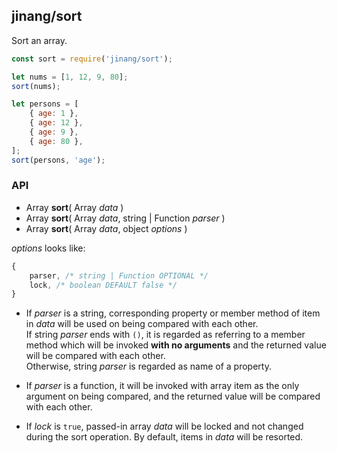 ##	jinang/sort

Sort an array.

```javascript
const sort = require('jinang/sort');

let nums = [1, 12, 9, 80];
sort(nums);

let persons = [
    { age: 1 },
    { age: 12 },
    { age: 9 },
    { age: 80 },
];
sort(persons, 'age');
```

### API

*   Array __sort__( Array *data* )
*   Array __sort__( Array *data*, string | Function *parser* )
*   Array __sort__( Array *data*, object *options* )

*options* looks like:
```javascript
{
    parser, /* string | Function OPTIONAL */
    lock, /* boolean DEFAULT false */
}
```

*   If *parser* is a string, corresponding property or member method of item in *data* will be used on being compared with each other.  
    If string *parser* ends with `()`, it is regarded as referring to a member method which will be invoked __with no arguments__ and the returned value will be compared with each other.  
    Otherwise, string *parser* is regarded as name of a property.

*   If *parser* is a function, it will be invoked with array item as the only argument on being compared, and the returned value will be compared with each other.

*   If *lock* is `true`, passed-in array *data* will be locked and not changed during the sort operation. By default, items in *data* will be resorted.